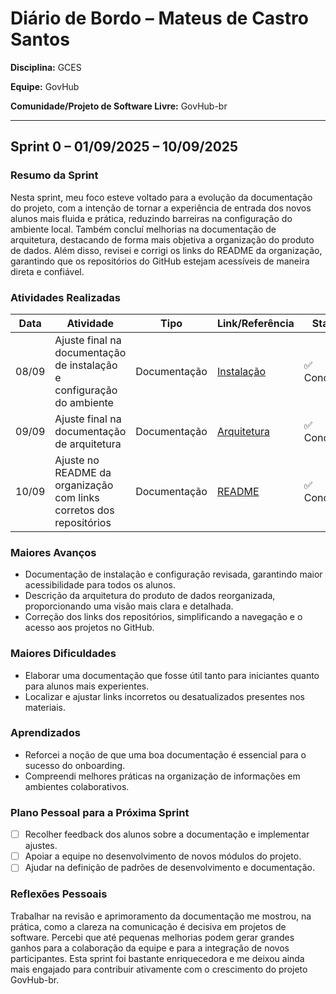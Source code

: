 # Diário de Bordo – Mateus de Castro Santos

**Disciplina:** GCES

**Equipe:** GovHub

**Comunidade/Projeto de Software Livre:** GovHub-br

---

## Sprint 0 – 01/09/2025 – 10/09/2025

### Resumo da Sprint

Nesta sprint, meu foco esteve voltado para a evolução da documentação do projeto, com a intenção de tornar a experiência de entrada dos novos alunos mais fluida e prática, reduzindo barreiras na configuração do ambiente local. Também concluí melhorias na documentação de arquitetura, destacando de forma mais objetiva a organização do produto de dados. Além disso, revisei e corrigi os links do README da organização, garantindo que os repositórios do GitHub estejam acessíveis de maneira direta e confiável.

### Atividades Realizadas

| Data   | Atividade                                                                 | Tipo           | Link/Referência                                      | Status      |
|--------|---------------------------------------------------------------------------|----------------|------------------------------------------------------|-------------|
| 08/09  | Ajuste final na documentação de instalação e configuração do ambiente      | Documentação   | [Instalação](https://gov-hub.io/documentacao/instalacao/)                      | ✅ Concluído |
| 09/09  | Ajuste final na documentação de arquitetura                               | Documentação   | [Arquitetura](https://gov-hub.io/documentacao/arquitetura/)          | ✅ Concluído |
| 10/09  | Ajuste no README da organização com links corretos dos repositórios         | Documentação   | [README](https://github.com/GovHub-br?view_as=public)                                            | ✅ Concluído |


### Maiores Avanços

* Documentação de instalação e configuração revisada, garantindo maior acessibilidade para todos os alunos.
* Descrição da arquitetura do produto de dados reorganizada, proporcionando uma visão mais clara e detalhada.
* Correção dos links dos repositórios, simplificando a navegação e o acesso aos projetos no GitHub.

### Maiores Dificuldades

* Elaborar uma documentação que fosse útil tanto para iniciantes quanto para alunos mais experientes.
* Localizar e ajustar links incorretos ou desatualizados presentes nos materiais.

### Aprendizados

* Reforcei a noção de que uma boa documentação é essencial para o sucesso do onboarding.
* Compreendi melhores práticas na organização de informações em ambientes colaborativos.

### Plano Pessoal para a Próxima Sprint

* [ ] Recolher feedback dos alunos sobre a documentação e implementar ajustes.
* [ ] Apoiar a equipe no desenvolvimento de novos módulos do projeto.
* [ ] Ajudar na definição de padrões de desenvolvimento e documentação.

### Reflexões Pessoais

Trabalhar na revisão e aprimoramento da documentação me mostrou, na prática, como a clareza na comunicação é decisiva em projetos de software. Percebi que até pequenas melhorias podem gerar grandes ganhos para a colaboração da equipe e para a integração de novos participantes. Esta sprint foi bastante enriquecedora e me deixou ainda mais engajado para contribuir ativamente com o crescimento do projeto GovHub-br.
